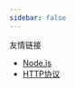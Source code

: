 ```yaml
---
sidebar: false
---
```


<ClientOnly>
  <Article cate="back-end"></Article>
</ClientOnly>

<ClientOnly>
  <Navbar cate="back-end"></Navbar>
</ClientOnly>

<ClientOnly>
  <Notice></Notice>
</ClientOnly>

友情链接
- [Node.js](https://www.nodeapp.cn/)
- [HTTP协议](https://developer.mozilla.org/zh-CN/docs/Web/HTTP)